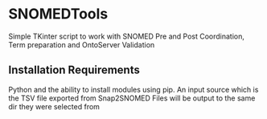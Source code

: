 # SNOMEDTools
Simple TKinter script to work with SNOMED Pre and Post Coordination, Term preparation and OntoServer Validation

## Installation Requirements
Python and the ability to install modules using pip.
An input source which is the TSV file exported from Snap2SNOMED
Files will be output to the same dir they were selected from
